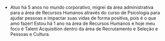 - Atuo há 5 anos no mundo corporativo, migrei da área administrativa para a área de Recursos Humanos através do curso de Psicologia para ajudar pessoas e impactar suas vidas de forma positiva, pois é o que amo fazer! 
Estou há 1 ano na área de Recursos Humanos e hoje meu foco é Talent Acquisition dentro da área de Recrutamento e Seleção e Pessoas e Cultura.

